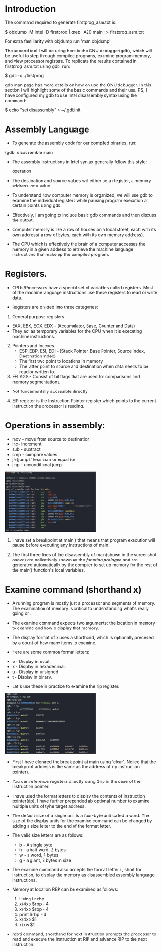 # Introduction

The command required to generate firstprog_asm.txt is:

$ objdump -M intel -D firstprog | grep -A20 main.: > firstprog_asm.txt

For extra familiarity with objdump run 'man objdump'

The second tool I will be using here is the GNU debugger(gdb), which will be useful to step through compiled programs, examine program memory, and view processor registers. To replicate the results contained in firstprog_asm.txt using gdb, run:

$ gdb -q ./firstprog

gdb man page has more details on how on use the GNU debugger.  In this section I will highlight some of the basic commands and their use. PS, I have configured my gdb to use Intel disassembly syntax using the command:

$ echo "set disassembly" > ~/.gdbinit

# Assembly Language

- To generate the assembly code for our compiled binaries, run:

(gdb) disassemble main

- The assembly instructions in Intel syntax generally  follow this style:

   operation <destination> <source>

- The destination and source values will either be a rtegister, a memory address, or a value.

- To understand how computer memory is organized, we will use gdb  to examine the individual registers while pausing  program execution at certain points using gdb.
- Effectively, I am going to include basic gdb commands and then discuss the output.
- Computer memory is like a row of houses on a local street, each with its own address( a row of bytes, each with its own memory address).
- The CPU which is effectively the brain of a computer accesses the memory in a given address to retrieve the machine language instructions that make up the compiled program.

# Registers.

- CPUs/Processors have a special set of variables called registers. Most of the machine language instructions use these registers to read or write data.

- Registers are divided into three categories:
1. General purpose registers
 - EAX, EBX, ECX, EDX - (Accumulator, Base, Counter and Data)
 - They act as temporary variables for the CPU when it is executing machine instructions.

2. Pointers and Indexes.
   - ESP, EBP, ESI, EDI - (Stack Pointer, Base Pointer, Source Index, Destination Index)
   -  The first two point to locations in memory.
   - The latter point to source and destination when data needs to be read or written to.
3. EFLAGS - Consist of bit flags that are used for comparisons and memory segmentations.
- Not fundamentally accessible directly.

4. EIP register is the Instruction Pointer register which points to the current instruction the processor is reading.


# Operations in assembly:
* mov - move from source to destination
* inc- increment
* sub - subtract
* cmp - compare values
* jle(jump if less than or equal to)
* jmp - unconditional jump

<img src="disassemble.png" alt="terminal screenshot" style="width: 300px; height: 200px;">

1. I have set  a breakpoint at main() that means that program execution will pause before executing any instructions of main.

2. The first three lines of the disassembly of main(shown in the screenshot above) are collectively known as the <em>function prologue</em> and are generated automatically by the compiler to set up memory for the rest of the main() function's local variables.

# Examine command (shorthand x)
- A running program is mostly just a processor and segments of memory. The examination of memory is critical to understanding what's really going on.

- The examine command expects two arguments: the location in memory to examine and how o display that memory.
- The display format of x uses  a shorthand, which is optionally preceded by a count of how many items to examine.
- Here are some common format letters:
* o - Display in octal.
* x - Display in hexadecimal.
* u - Display in unsigned
* t - Display in binary.

- Let's use these in practice to examine the rip register:

<img src="Examine(x).png" alt="terminal screenshot" style="width: 300px; height: 200px;">

 - First I have clerared the break point at main using 'clear'. Notice that the breakpoint address is the same as the address of rip(instruction pointer).
 - You can reference registers directly uisng $rip in the case of the instruction pointer.
  
 - I have used the format letters to display the contents of instruction pointer(rip). I have further prepended ab optional number to examine multiple units of tyhe target address.

- The default size of a  single unit is a four-byte unit called a word. The size of the display units for the examine command can be changed by adding a size letter to the end of the format letter.
- The valid size letters are as follows:
  * b - A single byte
  * h - a half word, 2 bytes
  * w - a word, 4 bytes.
  * g - a giant, 8 bytes in size

- The examine command also accepts the format letter i , short for instruction, to display the memory as disassembled assembly language instructions.
- Memory at location RBP can be examined as follows:
  1. Using i r rbp
  2. x/4xb $rbp - 4
  3. x/4xb $rbp - 4
  4. print $rbp - 4
  5. x/4xb $1
  6. x/xw $1
   
- nexti command, shorthand for next instruction prompts the processor to read and execute the instruction at RIP and advance RIP to the next instruction.




































































































































